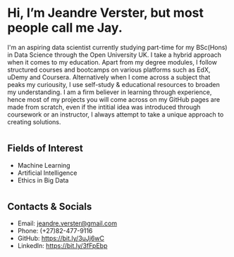 # Hi, I’m Jeandre Verster, but most people call me Jay.

I'm an aspiring data scientist currently studying part-time for my BSc(Hons) in Data Science through the Open University UK. I take a hybrid approach when it comes to my education. Apart from my degree modules, I follow structured courses and bootcamps on various platforms such as EdX, uDemy and Coursera. Alternatively when I come across a subject that peaks my curiousity, I use self-study & educational resources to broaden my understanding. I am a firm believer in learning through experience, hence most of my projects you will come across on my GitHub pages are made from scratch, even if the intitial idea was introduced through coursework or an instructor, I always attempt to take a unique approach to creating solutions.
#
## Fields of Interest
- Machine Learning
- Artificial Intelligence
- Ethics in Big Data
#
## Contacts & Socials

- Email: jeandre.verster@gmail.com
- Phone: (+27)82-477-9116
- GitHub: https://bit.ly/3uJj6wC
- LinkedIn: https://bit.ly/3fFpEbp
